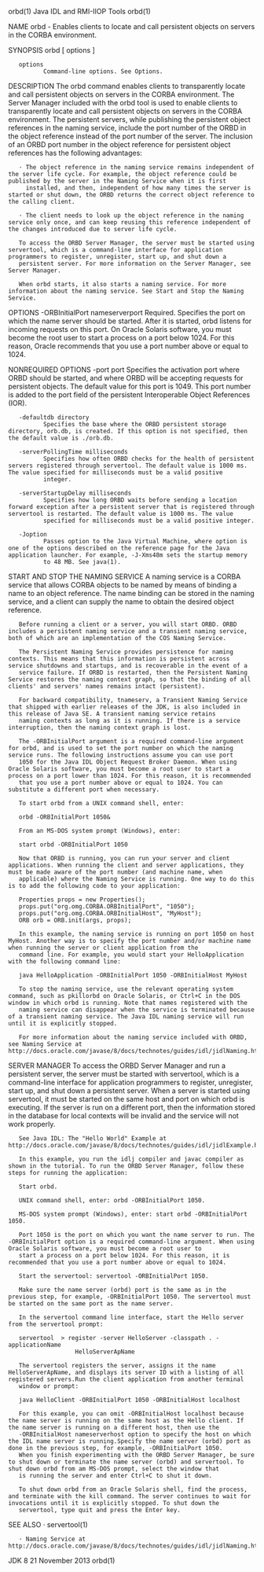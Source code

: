 orbd(1)                                                                                  Java IDL and RMI-IIOP Tools                                                                                  orbd(1)



NAME
       orbd - Enables clients to locate and call persistent objects on servers in the CORBA environment.

SYNOPSIS
       orbd [ options ]


       options
              Command-line options. See Options.

DESCRIPTION
       The orbd command enables clients to transparently locate and call persistent objects on servers in the CORBA environment. The Server Manager included with the orbd tool is used to enable clients to
       transparently locate and call persistent objects on servers in the CORBA environment. The persistent servers, while publishing the persistent object references in the naming service, include the
       port number of the ORBD in the object reference instead of the port number of the server. The inclusion of an ORBD port number in the object reference for persistent object references has the
       following advantages:

       · The object reference in the naming service remains independent of the server life cycle. For example, the object reference could be published by the server in the Naming Service when it is first
         installed, and then, independent of how many times the server is started or shut down, the ORBD returns the correct object reference to the calling client.

       · The client needs to look up the object reference in the naming service only once, and can keep reusing this reference independent of the changes introduced due to server life cycle.

       To access the ORBD Server Manager, the server must be started using servertool, which is a command-line interface for application programmers to register, unregister, start up, and shut down a
       persistent server. For more information on the Server Manager, see Server Manager.

       When orbd starts, it also starts a naming service. For more information about the naming service. See Start and Stop the Naming Service.

OPTIONS
       -ORBInitialPort nameserverport
              Required. Specifies the port on which the name server should be started. After it is started, orbd listens for incoming requests on this port. On Oracle Solaris software, you must become the
              root user to start a process on a port below 1024. For this reason, Oracle recommends that you use a port number above or equal to 1024.

   NONREQUIRED OPTIONS
       -port port
              Specifies the activation port where ORBD should be started, and where ORBD will be accepting requests for persistent objects. The default value for this port is 1049. This port number is
              added to the port field of the persistent Interoperable Object References (IOR).

       -defaultdb directory
              Specifies the base where the ORBD persistent storage directory, orb.db, is created. If this option is not specified, then the default value is ./orb.db.

       -serverPollingTime milliseconds
              Specifies how often ORBD checks for the health of persistent servers registered through servertool. The default value is 1000 ms. The value specified for milliseconds must be a valid positive
              integer.

       -serverStartupDelay milliseconds
              Specifies how long ORBD waits before sending a location forward exception after a persistent server that is registered through servertool is restarted. The default value is 1000 ms. The value
              specified for milliseconds must be a valid positive integer.

       -Joption
              Passes option to the Java Virtual Machine, where option is one of the options described on the reference page for the Java application launcher. For example, -J-Xms48m sets the startup memory
              to 48 MB. See java(1).

   START AND STOP THE NAMING SERVICE
       A naming service is a CORBA service that allows CORBA objects to be named by means of binding a name to an object reference. The name binding can be stored in the naming service, and a client can
       supply the name to obtain the desired object reference.

       Before running a client or a server, you will start ORBD. ORBD includes a persistent naming service and a transient naming service, both of which are an implementation of the COS Naming Service.

       The Persistent Naming Service provides persistence for naming contexts. This means that this information is persistent across service shutdowns and startups, and is recoverable in the event of a
       service failure. If ORBD is restarted, then the Persistent Naming Service restores the naming context graph, so that the binding of all clients' and servers' names remains intact (persistent).

       For backward compatibility, tnameserv, a Transient Naming Service that shipped with earlier releases of the JDK, is also included in this release of Java SE. A transient naming service retains
       naming contexts as long as it is running. If there is a service interruption, then the naming context graph is lost.

       The -ORBInitialPort argument is a required command-line argument for orbd, and is used to set the port number on which the naming service runs. The following instructions assume you can use port
       1050 for the Java IDL Object Request Broker Daemon. When using Oracle Solaris software, you must become a root user to start a process on a port lower than 1024. For this reason, it is recommended
       that you use a port number above or equal to 1024. You can substitute a different port when necessary.

       To start orbd from a UNIX command shell, enter:

       orbd -ORBInitialPort 1050&

       From an MS-DOS system prompt (Windows), enter:

       start orbd -ORBInitialPort 1050

       Now that ORBD is running, you can run your server and client applications. When running the client and server applications, they must be made aware of the port number (and machine name, when
       applicable) where the Naming Service is running. One way to do this is to add the following code to your application:

       Properties props = new Properties();
       props.put("org.omg.CORBA.ORBInitialPort", "1050");
       props.put("org.omg.CORBA.ORBInitialHost", "MyHost");
       ORB orb = ORB.init(args, props);

       In this example, the naming service is running on port 1050 on host MyHost. Another way is to specify the port number and/or machine name when running the server or client application from the
       command line. For example, you would start your HelloApplication with the following command line:

       java HelloApplication -ORBInitialPort 1050 -ORBInitialHost MyHost

       To stop the naming service, use the relevant operating system command, such as pkillorbd on Oracle Solaris, or Ctrl+C in the DOS window in which orbd is running. Note that names registered with the
       naming service can disappear when the service is terminated because of a transient naming service. The Java IDL naming service will run until it is explicitly stopped.

       For more information about the naming service included with ORBD, see Naming Service at http://docs.oracle.com/javase/8/docs/technotes/guides/idl/jidlNaming.html

SERVER MANAGER
       To access the ORBD Server Manager and run a persistent server, the server must be started with servertool, which is a command-line interface for application programmers to register, unregister,
       start up, and shut down a persistent server. When a server is started using servertool, it must be started on the same host and port on which orbd is executing. If the server is run on a different
       port, then the information stored in the database for local contexts will be invalid and the service will not work properly.

       See Java IDL: The "Hello World" Example at http://docs.oracle.com/javase/8/docs/technotes/guides/idl/jidlExample.html

       In this example, you run the idlj compiler and javac compiler as shown in the tutorial. To run the ORBD Server Manager, follow these steps for running the application:

       Start orbd.

       UNIX command shell, enter: orbd -ORBInitialPort 1050.

       MS-DOS system prompt (Windows), enter: start orbd -ORBInitialPort 1050.

       Port 1050 is the port on which you want the name server to run. The -ORBInitialPort option is a required command-line argument. When using Oracle Solaris software, you must become a root user to
       start a process on a port below 1024. For this reason, it is recommended that you use a port number above or equal to 1024.

       Start the servertool: servertool -ORBInitialPort 1050.

       Make sure the name server (orbd) port is the same as in the previous step, for example, -ORBInitialPort 1050. The servertool must be started on the same port as the name server.

       In the servertool command line interface, start the Hello server from the servertool prompt:

       servertool  > register -server HelloServer -classpath . -applicationName
                       HelloServerApName

       The servertool registers the server, assigns it the name HelloServerApName, and displays its server ID with a listing of all registered servers.Run the client application from another terminal
       window or prompt:

       java HelloClient -ORBInitialPort 1050 -ORBInitialHost localhost

       For this example, you can omit -ORBInitialHost localhost because the name server is running on the same host as the Hello client. If the name server is running on a different host, then use the
       -ORBInitialHost nameserverhost option to specify the host on which the IDL name server is running.Specify the name server (orbd) port as done in the previous step, for example, -ORBInitialPort 1050.
       When you finish experimenting with the ORBD Server Manager, be sure to shut down or terminate the name server (orbd) and servertool. To shut down orbd from am MS-DOS prompt, select the window that
       is running the server and enter Ctrl+C to shut it down.

       To shut down orbd from an Oracle Solaris shell, find the process, and terminate with the kill command. The server continues to wait for invocations until it is explicitly stopped. To shut down the
       servertool, type quit and press the Enter key.

SEE ALSO
       · servertool(1)

       · Naming Service at http://docs.oracle.com/javase/8/docs/technotes/guides/idl/jidlNaming.html



JDK 8                                                                                          21 November 2013                                                                                       orbd(1)
